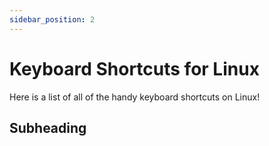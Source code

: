 ```yaml
--- 
sidebar_position: 2
---
```


# Keyboard Shortcuts for Linux

Here is a list of all of the handy keyboard shortcuts on Linux!

## Subheading

